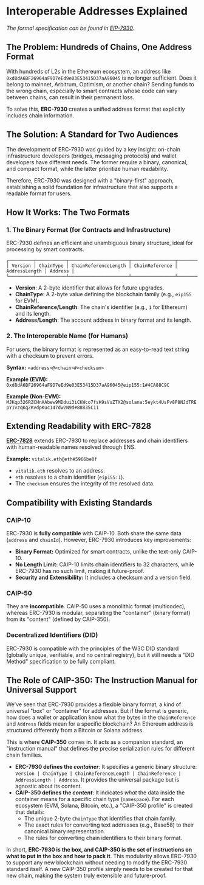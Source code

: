 # Interoperable Addresses Explained

*The formal specification can be found in [EIP-7930](https://eips.ethereum.org/EIPS/eip-7930).*

## The Problem: Hundreds of Chains, One Address Format

With hundreds of L2s in the Ethereum ecosystem, an address like `0xd8dA6BF26964aF9D7eEd9e03E53415D37aA96045` is no longer sufficient. Does it belong to mainnet, Arbitrum, Optimism, or another chain? Sending funds to the wrong chain, especially to smart contracts whose code can vary between chains, can result in their permanent loss.

To solve this, **ERC-7930** creates a unified address format that explicitly includes chain information.

## The Solution: A Standard for Two Audiences

The development of ERC-7930 was guided by a key insight: on-chain infrastructure developers (bridges, messaging protocols) and wallet developers have different needs. The former require a binary, canonical, and compact format, while the latter prioritize human readability.

Therefore, ERC-7930 was designed with a "binary-first" approach, establishing a solid foundation for infrastructure that also supports a readable format for users.

## How It Works: The Two Formats

### 1. The Binary Format (for Contracts and Infrastructure)

ERC-7930 defines an efficient and unambiguous binary structure, ideal for processing by smart contracts.

```
┌─────────┬───────────┬──────────────────────┬────────────────┬───────────────┬─────────┐
│ Version │ ChainType │ ChainReferenceLength │ ChainReference │ AddressLength │ Address │
└─────────┴───────────┴──────────────────────┴────────────────┴───────────────┴─────────┘
```
- **Version**: A 2-byte identifier that allows for future upgrades.
- **ChainType**: A 2-byte value defining the blockchain family (e.g., `eip155` for EVM).
- **ChainReference/Length**: The chain's identifier (e.g., `1` for Ethereum) and its length.
- **Address/Length**: The account address in binary format and its length.

### 2. The Interoperable Name (for Humans)

For users, the binary format is represented as an easy-to-read text string with a checksum to prevent errors.

**Syntax:** `<address>@<chain>#<checksum>`

**Example (EVM):**
`0xd8dA6BF26964aF9D7eEd9e03E53415D37aA96045@eip155:1#4CA88C9C`

**Example (Non-EVM):**
`MJKqp326RZCHnAAbew9MDdui3iCKWco7fsK9sVuZTX2@solana:5eykt4UsFv8P8NJdTREpY1vzqKqZKvdpKuc147dw2N9d#88835C11`

## Extending Readability with ERC-7828

**[ERC-7828](https://ethereum-magicians.org/t/erc-7828-chain-specific-addresses-using-ens/21930)** extends ERC-7930 to replace addresses and chain identifiers with human-readable names resolved through ENS.

**Example:** `vitalik.eth@eth#5966be0f`
- `vitalik.eth` resolves to an address.
- `eth` resolves to a chain identifier (`eip155:1`).
- The `checksum` ensures the integrity of the resolved data.

## Compatibility with Existing Standards

### CAIP-10
ERC-7930 is **fully compatible** with CAIP-10. Both share the same data (`address` and `chainId`). However, ERC-7930 introduces key improvements:
- **Binary Format:** Optimized for smart contracts, unlike the text-only CAIP-10.
- **No Length Limit:** CAIP-10 limits chain identifiers to 32 characters, while ERC-7930 has no such limit, making it future-proof.
- **Security and Extensibility:** It includes a checksum and a version field.

### CAIP-50
They are **incompatible**. CAIP-50 uses a monolithic format (multicodec), whereas ERC-7930 is modular, separating the "container" (binary format) from its "content" (defined by CAIP-350).

### Decentralized Identifiers (DID)
ERC-7930 is compatible with the principles of the W3C DID standard (globally unique, verifiable, and no central registry), but it still needs a "DID Method" specification to be fully compliant.

## The Role of CAIP-350: The Instruction Manual for Universal Support

We've seen that ERC-7930 provides a flexible binary format, a kind of universal "box" or "container" for addresses. But if the format is generic, how does a wallet or application know what the bytes in the `ChainReference` and `Address` fields mean for a specific blockchain? An Ethereum address is structured differently from a Bitcoin or Solana address.

This is where **CAIP-350** comes in. It acts as a companion standard, an "instruction manual" that defines the precise serialization rules for different chain families.

- **ERC-7930 defines the *container***: It specifies a generic binary structure: `Version | ChainType | ChainReferenceLength | ChainReference | AddressLength | Address`. It provides the universal package but is agnostic about its content.
- **CAIP-350 defines the *content***: It indicates *what* the data inside the container means for a specific chain type (`namespace`). For each ecosystem (EVM, Solana, Bitcoin, etc.), a "CAIP-350 profile" is created that details:
  - The unique 2-byte `ChainType` that identifies that chain family.
  - The exact rules for converting text addresses (e.g., Base58) to their canonical binary representation.
  - The rules for converting chain identifiers to their binary format.

In short, **ERC-7930 is the box, and CAIP-350 is the set of instructions on what to put in the box and how to pack it**. This modularity allows ERC-7930 to support any new blockchain without needing to modify the ERC-7930 standard itself. A new CAIP-350 profile simply needs to be created for that new chain, making the system truly extensible and future-proof.
